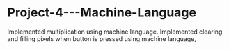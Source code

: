 # Project-4---Machine-Language
Implemented multiplication using machine language. Implemented clearing and filling pixels when button is pressed using machine language,
